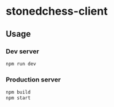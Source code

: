 # stonedchess-client

## Usage

### Dev server
``` sh
npm run dev
```

### Production server
``` sh
npm build
npm start
```